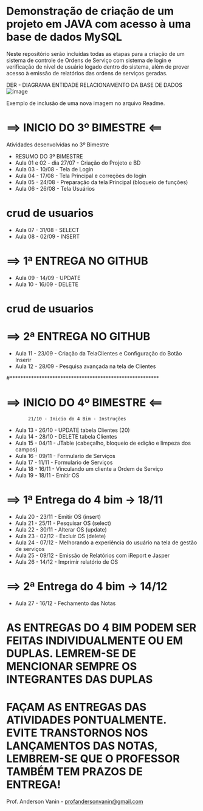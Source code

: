 # Demonstração de criação de um projeto em JAVA com acesso à uma base de dados MySQL
Neste repositório serão incluídas todas as etapas para a criação de um sistema de controle de Ordens de Serviço com sistema de login e verificação de nível de usuário logado dentro do sistema, além de prover acesso à emissão de relatórios das ordens de serviços geradas.

DER - DIAGRAMA ENTIDADE RELACIONAMENTO DA BASE DE DADOS
![image](https://user-images.githubusercontent.com/53703505/126907238-5e303c94-c537-4061-ad46-25a3a6d28c94.png)

Exemplo de inclusão de uma nova imagem no arquivo Readme.

# ==> INICIO DO 3º BIMESTRE <==
Atividades desenvolvidas no 3º Bimestre
- RESUMO DO 3º BIMESTRE
- Aula 01 e 02 - dia 27/07 - Criação do Projeto e BD
- Aula 03 - 10/08 - Tela de Login
- Aula 04 - 17/08 - Tela Principal e correções do login
- Aula 05 - 24/08 - Preparação da tela Principal (bloqueio de funções)
- Aula 06 - 26/08 - Tela Usuários
# ****crud de usuarios****
- Aula 07 - 31/08 - SELECT
- Aula 08 - 02/09 - INSERT 
# ==> 1ª ENTREGA NO GITHUB
- Aula 09 - 14/09 - UPDATE
- Aula 10 - 16/09 - DELETE
# ****crud de usuarios**** 
# ==> 2ª ENTREGA NO GITHUB
- Aula 11 - 23/09 - Criação da TelaClientes e Configuração do Botão Inserir
- Aula 12 - 28/09 - Pesquisa avançada na tela de Clientes

#********************************************************
# ==> INICIO DO 4º BIMESTRE <==
            21/10 - Inicio do 4 Bim - Instruções
- Aula 13 - 26/10 - UPDATE tabela Clientes (20)
- Aula 14 - 28/10 - DELETE tabela Clientes
- Aula 15 - 04/11 - JTable (cabeçalho, bloqueio de edição e limpeza dos campos)
- Aula 16 - 09/11 - Formulario de Serviços
- Aula 17 - 11/11 - Formulario de Serviços
- Aula 18 - 16/11 - Vinculando um cliente a Ordem de Serviço
- Aula 19 - 18/11 - Emitir OS
# ==> 1ª Entrega do 4 bim -> 18/11
- Aula 20 - 23/11 - Emitir OS (insert)
- Aula 21 - 25/11 - Pesquisar OS (select)
- Aula 22 - 30/11 - Alterar OS (update)
- Aula 23 - 02/12 - Excluir OS (delete)
- Aula 24 - 07/12 - Melhorando a experiência do usuário na tela de gestão de serviços
- Aula 25 - 09/12 - Emissão de Relatórios com iReport e Jasper
- Aula 26 - 14/12 - Imprimir relatório de OS
# ==> 2ª Entrega do 4 bim -> 14/12
- Aula 27 - 16/12 - Fechamento das Notas

# AS ENTREGAS DO 4 BIM PODEM SER FEITAS INDIVIDUALMENTE OU EM DUPLAS. LEMREM-SE DE MENCIONAR SEMPRE OS INTEGRANTES DAS DUPLAS
# FAÇAM AS ENTREGAS DAS ATIVIDADES PONTUALMENTE. EVITE TRANSTORNOS NOS LANÇAMENTOS DAS NOTAS, LEMBREM-SE QUE O PROFESSOR TAMBÉM TEM PRAZOS DE ENTREGA!

Prof. Anderson Vanin - profandersonvanin@gmail.com
